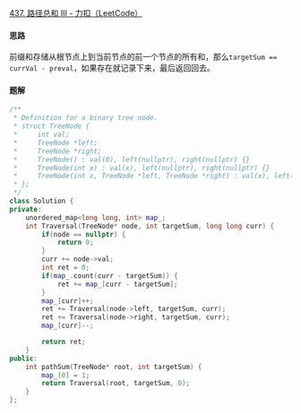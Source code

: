 [437. 路径总和 III - 力扣（LeetCode）](https://leetcode.cn/problems/path-sum-iii/description/)

#### 思路

前缀和存储从根节点上到当前节点的前一个节点的所有和，那么`targetSum == currVal - preval`，如果存在就记录下来，最后返回回去。

#### 题解

```c++
/**
 * Definition for a binary tree node.
 * struct TreeNode {
 *     int val;
 *     TreeNode *left;
 *     TreeNode *right;
 *     TreeNode() : val(0), left(nullptr), right(nullptr) {}
 *     TreeNode(int x) : val(x), left(nullptr), right(nullptr) {}
 *     TreeNode(int x, TreeNode *left, TreeNode *right) : val(x), left(left), right(right) {}
 * };
 */
class Solution {
private:
    unordered_map<long long, int> map_;
    int Traversal(TreeNode* node, int targetSum, long long curr) {
        if(node == nullptr) {
            return 0;
        }
        curr += node->val;
        int ret = 0;
        if(map_.count(curr - targetSum)) {
            ret += map_[curr - targetSum];
        }
        map_[curr]++;
        ret += Traversal(node->left, targetSum, curr);
        ret += Traversal(node->right, targetSum, curr);
        map_[curr]--;

        return ret;
    }
public:
    int pathSum(TreeNode* root, int targetSum) {
        map_[0] = 1;
        return Traversal(root, targetSum, 0);
    }
}; 
```

